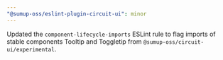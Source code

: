 ```yaml
---
"@sumup-oss/eslint-plugin-circuit-ui": minor
---
```


Updated the `component-lifecycle-imports` ESLint rule to flag imports of stable components Tooltip and Toggletip from `@sumup-oss/circuit-ui/experimental`.
